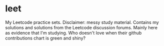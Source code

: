 # leet
My Leetcode practice sets. Disclaimer: messy study material. Contains my solutions and solutions from the Leetcode discussion forums. Mainly here as evidence that I'm studying. Who doesn't love when their github contributions chart is green and shiny?
